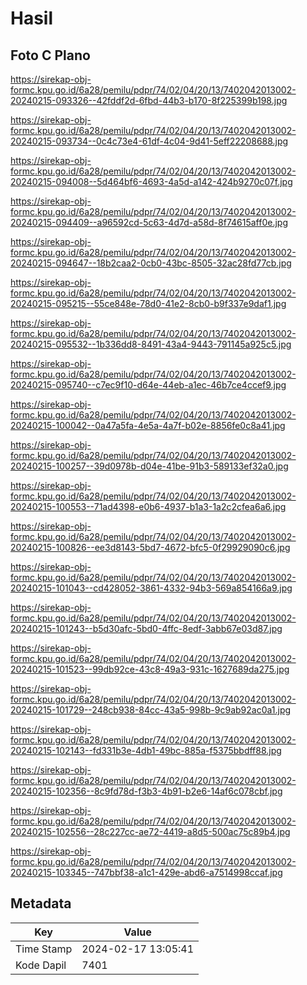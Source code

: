 # Hasil

## Foto C Plano

https://sirekap-obj-formc.kpu.go.id/6a28/pemilu/pdpr/74/02/04/20/13/7402042013002-20240215-093326--42fddf2d-6fbd-44b3-b170-8f225399b198.jpg

https://sirekap-obj-formc.kpu.go.id/6a28/pemilu/pdpr/74/02/04/20/13/7402042013002-20240215-093734--0c4c73e4-61df-4c04-9d41-5eff22208688.jpg

https://sirekap-obj-formc.kpu.go.id/6a28/pemilu/pdpr/74/02/04/20/13/7402042013002-20240215-094008--5d464bf6-4693-4a5d-a142-424b9270c07f.jpg

https://sirekap-obj-formc.kpu.go.id/6a28/pemilu/pdpr/74/02/04/20/13/7402042013002-20240215-094409--a96592cd-5c63-4d7d-a58d-8f74615aff0e.jpg

https://sirekap-obj-formc.kpu.go.id/6a28/pemilu/pdpr/74/02/04/20/13/7402042013002-20240215-094647--18b2caa2-0cb0-43bc-8505-32ac28fd77cb.jpg

https://sirekap-obj-formc.kpu.go.id/6a28/pemilu/pdpr/74/02/04/20/13/7402042013002-20240215-095215--55ce848e-78d0-41e2-8cb0-b9f337e9daf1.jpg

https://sirekap-obj-formc.kpu.go.id/6a28/pemilu/pdpr/74/02/04/20/13/7402042013002-20240215-095532--1b336dd8-8491-43a4-9443-791145a925c5.jpg

https://sirekap-obj-formc.kpu.go.id/6a28/pemilu/pdpr/74/02/04/20/13/7402042013002-20240215-095740--c7ec9f10-d64e-44eb-a1ec-46b7ce4ccef9.jpg

https://sirekap-obj-formc.kpu.go.id/6a28/pemilu/pdpr/74/02/04/20/13/7402042013002-20240215-100042--0a47a5fa-4e5a-4a7f-b02e-8856fe0c8a41.jpg

https://sirekap-obj-formc.kpu.go.id/6a28/pemilu/pdpr/74/02/04/20/13/7402042013002-20240215-100257--39d0978b-d04e-41be-91b3-589133ef32a0.jpg

https://sirekap-obj-formc.kpu.go.id/6a28/pemilu/pdpr/74/02/04/20/13/7402042013002-20240215-100553--71ad4398-e0b6-4937-b1a3-1a2c2cfea6a6.jpg

https://sirekap-obj-formc.kpu.go.id/6a28/pemilu/pdpr/74/02/04/20/13/7402042013002-20240215-100826--ee3d8143-5bd7-4672-bfc5-0f29929090c6.jpg

https://sirekap-obj-formc.kpu.go.id/6a28/pemilu/pdpr/74/02/04/20/13/7402042013002-20240215-101043--cd428052-3861-4332-94b3-569a854166a9.jpg

https://sirekap-obj-formc.kpu.go.id/6a28/pemilu/pdpr/74/02/04/20/13/7402042013002-20240215-101243--b5d30afc-5bd0-4ffc-8edf-3abb67e03d87.jpg

https://sirekap-obj-formc.kpu.go.id/6a28/pemilu/pdpr/74/02/04/20/13/7402042013002-20240215-101523--99db92ce-43c8-49a3-931c-1627689da275.jpg

https://sirekap-obj-formc.kpu.go.id/6a28/pemilu/pdpr/74/02/04/20/13/7402042013002-20240215-101729--248cb938-84cc-43a5-998b-9c9ab92ac0a1.jpg

https://sirekap-obj-formc.kpu.go.id/6a28/pemilu/pdpr/74/02/04/20/13/7402042013002-20240215-102143--fd331b3e-4db1-49bc-885a-f5375bbdff88.jpg

https://sirekap-obj-formc.kpu.go.id/6a28/pemilu/pdpr/74/02/04/20/13/7402042013002-20240215-102356--8c9fd78d-f3b3-4b91-b2e6-14af6c078cbf.jpg

https://sirekap-obj-formc.kpu.go.id/6a28/pemilu/pdpr/74/02/04/20/13/7402042013002-20240215-102556--28c227cc-ae72-4419-a8d5-500ac75c89b4.jpg

https://sirekap-obj-formc.kpu.go.id/6a28/pemilu/pdpr/74/02/04/20/13/7402042013002-20240215-103345--747bbf38-a1c1-429e-abd6-a7514998ccaf.jpg


## Metadata

| Key        | Value               |
| ---------- | ------------------- |
| Time Stamp | 2024-02-17 13:05:41 |
| Kode Dapil | 7401                |




